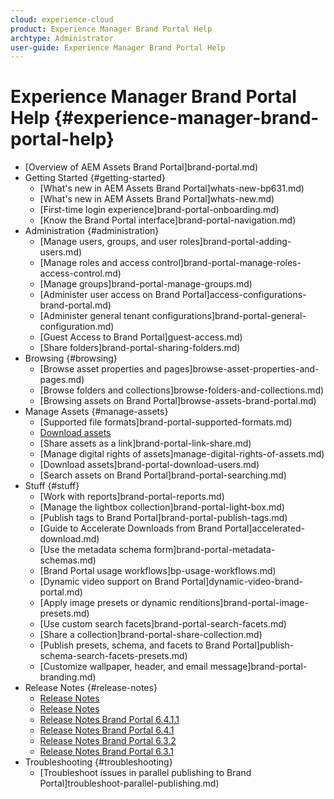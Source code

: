```yaml
---
cloud: experience-cloud
product: Experience Manager Brand Portal Help
archtype: Administrator
user-guide: Experience Manager Brand Portal Help
---
```


# Experience Manager Brand Portal Help {#experience-manager-brand-portal-help}

+ [Overview of AEM Assets Brand Portal]brand-portal.md)
+ Getting Started {#getting-started}
  + [What's new in AEM Assets Brand Portal]whats-new-bp631.md)
  + [What's new in AEM Assets Brand Portal]whats-new.md)
  + [First-time login experience]brand-portal-onboarding.md)
  + [Know the Brand Portal interface]brand-portal-navigation.md)
+ Administration {#administration}
  + [Manage users, groups, and user roles]brand-portal-adding-users.md)
  + [Manage roles and access control]brand-portal-manage-roles-access-control.md)
  + [Manage groups]brand-portal-manage-groups.md)
  + [Administer user access on Brand Portal]access-configurations-brand-portal.md)
  + [Administer general tenant configurations]brand-portal-general-configuration.md)
  + [Guest Access to Brand Portal]guest-access.md)
  + [Share folders]brand-portal-sharing-folders.md)
+ Browsing {#browsing}
  + [Browse asset properties and pages]browse-asset-properties-and-pages.md)
  + [Browse folders and collections]browse-folders-and-collections.md)
  + [Browsing assets on Brand Portal]browse-assets-brand-portal.md)
+ Manage Assets {#manage-assets}
  + [Supported file formats]brand-portal-supported-formats.md)
  + [Download assets](release-notes/brand-portal-download-users.md)
  + [Share assets as a link]brand-portal-link-share.md)
  + [Manage digital rights of assets]manage-digital-rights-of-assets.md)
  + [Download assets]brand-portal-download-users.md)
  + [Search assets on Brand Portal]brand-portal-searching.md)
+ Stuff {#stuff}
  + [Work with reports]brand-portal-reports.md)
  + [Manage the lightbox collection]brand-portal-light-box.md)
  + [Publish tags to Brand Portal]brand-portal-publish-tags.md)
  + [Guide to Accelerate Downloads from Brand Portal]accelerated-download.md)
  + [Use the metadata schema form]brand-portal-metadata-schemas.md)
  + [Brand Portal usage workflows]bp-usage-workflows.md)
  + [Dynamic video support on Brand Portal]dynamic-video-brand-portal.md)
  + [Apply image presets or dynamic renditions]brand-portal-image-presets.md)
  + [Use custom search facets]brand-portal-search-facets.md)
  + [Share a collection]brand-portal-share-collection.md)
  + [Publish presets, schema, and facets to Brand Portal]publish-schema-search-facets-presets.md)
  + [Customize wallpaper, header, and email message]brand-portal-branding.md)
+ Release Notes {#release-notes}
  + [Release Notes](release-notes/brand-portal-release-notes.md)
  + [Release Notes](release-notes/brand-portal-release-notes-642.md)
  + [Release Notes Brand Portal 6.4.1.1](release-notes/brand-portal-release-notes-6411.md)
  + [Release Notes Brand Portal 6.4.1](release-notes/brand-portal-release-notes-641.md)
  + [Release Notes Brand Portal 6.3.2](release-notes/brand-portal-release-notes-632.md)
  + [Release Notes Brand Portal 6.3.1](release-notes/brand-portal-release-notes-bp631.md)
+ Troubleshooting {#troubleshooting}
  + [Troubleshoot issues in parallel publishing to Brand Portal]troubleshoot-parallel-publishing.md)



